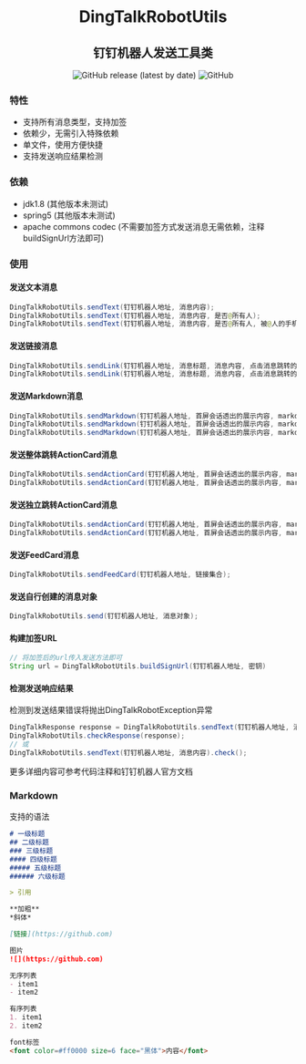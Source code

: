 <p>
	<h1 align="center">DingTalkRobotUtils</h1>
</p>
<p>
	<h2 align="center">钉钉机器人发送工具类</h2>
</p>

<p align="center">
	<img alt="GitHub release (latest by date)" src="https://img.shields.io/github/v/release/AochongZhang/DingTalkRobotUtils">
	<img alt="GitHub" src="https://img.shields.io/github/license/AochongZhang/DingTalkRobotUtils">
</p>

### 特性

+ 支持所有消息类型，支持加签
+ 依赖少，无需引入特殊依赖
+ 单文件，使用方便快捷
+ 支持发送响应结果检测

### 依赖

+ jdk1.8 (其他版本未测试)
+ spring5 (其他版本未测试)
+ apache commons codec (不需要加签方式发送消息无需依赖，注释buildSignUrl方法即可)

### 使用

#### 发送文本消息

```java
DingTalkRobotUtils.sendText(钉钉机器人地址, 消息内容);
DingTalkRobotUtils.sendText(钉钉机器人地址, 消息内容, 是否@所有人);
DingTalkRobotUtils.sendText(钉钉机器人地址, 消息内容, 是否@所有人, 被@人的手机号集合);
```

#### 发送链接消息

```java
DingTalkRobotUtils.sendLink(钉钉机器人地址, 消息标题, 消息内容, 点击消息跳转的URL);
DingTalkRobotUtils.sendLink(钉钉机器人地址, 消息标题, 消息内容, 点击消息跳转的URL, 图片URL);
```

#### 发送Markdown消息

```java
DingTalkRobotUtils.sendMarkdown(钉钉机器人地址, 首屏会话透出的展示内容, markdown格式的消息);
DingTalkRobotUtils.sendMarkdown(钉钉机器人地址, 首屏会话透出的展示内容, markdown格式的消息, 是否@所有人);
DingTalkRobotUtils.sendMarkdown(钉钉机器人地址, 首屏会话透出的展示内容, markdown格式的消息, 是否@所有人, 被@人的手机号在text内容里要有@人的手机号);
```

#### 发送整体跳转ActionCard消息

```java
DingTalkRobotUtils.sendActionCard(钉钉机器人地址, 首屏会话透出的展示内容, markdown格式的消息, 单个按钮的标题, 点击singleTitle按钮触发的URL);
DingTalkRobotUtils.sendActionCard(钉钉机器人地址, 首屏会话透出的展示内容, markdown格式的消息, 单个按钮的标题, 点击singleTitle按钮触发的URL, 按钮排列方式);
```

#### 发送独立跳转ActionCard消息

```java
DingTalkRobotUtils.sendActionCard(钉钉机器人地址, 首屏会话透出的展示内容, markdown格式的消息, 按钮集合);
DingTalkRobotUtils.sendActionCard(钉钉机器人地址, 首屏会话透出的展示内容, markdown格式的消息, 按钮集合, 按钮排列方式);
```

#### 发送FeedCard消息

```java
DingTalkRobotUtils.sendFeedCard(钉钉机器人地址, 链接集合);
```

#### 发送自行创建的消息对象

```java
DingTalkRobotUtils.send(钉钉机器人地址, 消息对象);
```

#### 构建加签URL

```java
// 将加签后的url传入发送方法即可
String url = DingTalkRobotUtils.buildSignUrl(钉钉机器人地址, 密钥)
```

#### 检测发送响应结果

检测到发送结果错误将抛出DingTalkRobotException异常

```java
DingTalkResponse response = DingTalkRobotUtils.sendText(钉钉机器人地址, 消息内容);
DingTalkRobotUtils.checkResponse(response);
// 或
DingTalkRobotUtils.sendText(钉钉机器人地址, 消息内容).check();
```

更多详细内容可参考代码注释和钉钉机器人官方文档

### Markdown

支持的语法

```markdown
# 一级标题
## 二级标题
### 三级标题
#### 四级标题
##### 五级标题
###### 六级标题

> 引用

**加粗**
*斜体*

[链接](https://github.com)

图片
![](https://github.com)

无序列表
- item1
- item2

有序列表
1. item1
2. item2

font标签
<font color=#ff0000 size=6 face="黑体">内容</font> 
```

